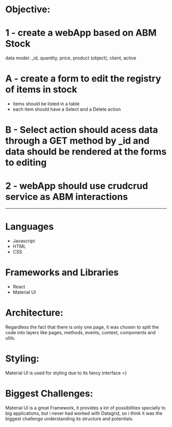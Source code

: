 # Objective: 

# 1 - create a webApp based on ABM Stock

data model: _id, quantity, price, product (object), client, active

# A - create a form to edit  the registry of items in stock

  - items should be listed in a table
  - each item should have a Select and a Delete action

# B - Select action should acess data through a GET method by _id and data should be rendered at the forms to editing

# 2 -  webApp should use crudcrud service as ABM interactions 

--------

# Languages
- Javascript
- HTML
- CSS

# Frameworks and Libraries

- React 
- Material UI

# Architecture:

Regardless the fact that there is only one page, it was chosen to split the code into layers like pages, methods, events, context, components and utils.

# Styling:

Material UI is used for styling due to its fancy interface =)

# Biggest Challenges:

Material UI is a great Framework, it provides a lot of possibilities specially to big applications, but 
i never had worked with Datagrid, so i think it was the biggest challenge understanding its structure and potentials.




